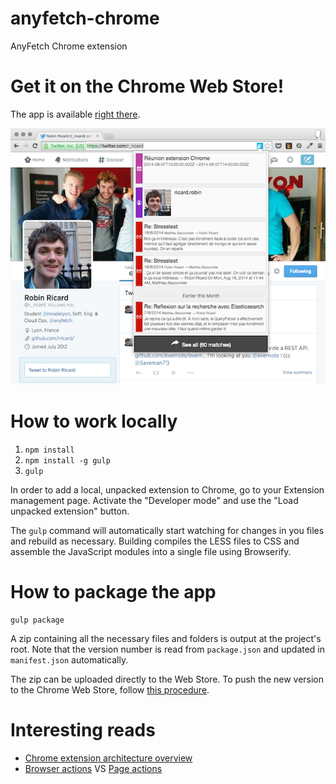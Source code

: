 anyfetch-chrome
===============

AnyFetch Chrome extension

# Get it on the Chrome Web Store!

The app is available [right there](https://chrome.google.com/webstore/detail/anyfetch/igbnmifdfpgnbdhcnhiadcggoejocfpn).

![AnyFetch Chrome extension](res/screenshot.png)

# How to work locally

1. `npm install`
2. `npm install -g gulp`
3. `gulp`

In order to add a local, unpacked extension to Chrome, go to your Extension management page. Activate the "Developer mode" and use the "Load unpacked extension" button.

The `gulp` command will automatically start watching for changes in you files and rebuild as necessary. Building compiles the LESS files to CSS and assemble the JavaScript modules into a single file using Browserify.

# How to package the app

```
gulp package
```

A zip containing all the necessary files and folders is output at the project's root. Note that the version number is read from `package.json` and updated in `manifest.json` automatically.

The zip can be uploaded directly to the Web Store. To push the new version to the Chrome Web Store, follow [this procedure](https://developer.chrome.com/webstore/publish).

# Interesting reads

- [Chrome extension architecture overview](https://developer.chrome.com/extensions/overview)
- [Browser actions](https://developer.chrome.com/extensions/browserAction) VS [Page actions](https://developer.chrome.com/extensions/pageAction)
